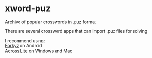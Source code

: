 # xword-puz
Archive of popular crosswords in .puz format

There are several crossword apps that can import .puz files for solving 

I recommend using:  
[Forkyz](https://gitlab.com/Hague/forkyz/-/releases) on Android  
[Across Lite](https://www.litsoft.com/across/alite/download/) on Windows and Mac
